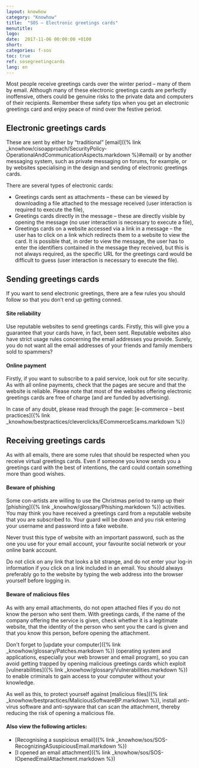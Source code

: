 ```yaml
---
layout: knowhow
category: "Knowhow"
title:  "SOS – Electronic greetings cards"
menutitle:
logo:
date:  2017-11-06 00:00:00 +0100
short:
categories: f-sos
toc: true
ref: sosegreetingcards
lang: en
---
```


Most people receive greetings cards over the winter period – many of them by email. Although many of these electronic greetings cards are perfectly inoffensive, others could be genuine risks to the private data and computers of their recipients. Remember these safety tips when you get an electronic greetings card and enjoy peace of mind over the festive period.

## Electronic greetings cards
These are sent by either by “traditional” [email]({% link _knowhow/cisoapproach/SecurityPolicy-OperationalAndCommunicationAspects.markdown %}#email) or by another messaging system, such as private messaging on forums, for example, or by websites specialising in the design and sending of electronic greetings cards.

There are several types of electronic cards:

* Greetings cards sent as attachments – these can be viewed by downloading a file attached to the message received (user interaction is required to execute the file),
* Greetings cards directly in the message – these are directly visible by opening the message (no user interaction is necessary to execute a file),
* Greetings cards on a website accessed via a link in a message – the user has to click on a link which redirects them to a website to view the card. It is possible that, in order to view the message, the user has to enter the identifiers contained in the message they received, but this is not always required, as the specific URL for the greetings card would be difficult to guess (user interaction is necessary to execute the file).

## Sending greetings cards
If you want to send electronic greetings, there are a few rules you should follow so that you don’t end up getting conned.

#### Site reliability
Use reputable websites to send greetings cards. Firstly, this will give you a guarantee that your cards have, in fact, been sent. Reputable websites also have strict usage rules concerning the email addresses you provide. Surely, you do not want all the email addresses of your friends and family members sold to spammers?

#### Online payment
Firstly, if you want to subscribe to a paid service, look out for site security. As with all online payments, check that the pages are secure and that the website is reliable. Please note that most of the websites offering electronic greetings cards are free of charge (and are funded by advertising).

In case of any doubt, please read through the page: [e-commerce – best practices]({% link _knowhow/bestpractices/cleverclicks/ECommerceScams.markdown %})

## Receiving greetings cards
As with all emails, there are some rules that should be respected when you receive virtual greetings cards. Even if someone you know sends you a greetings card with the best of intentions, the card could contain something more than good wishes.

#### Beware of phishing
Some con-artists are willing to use the Christmas period to ramp up their [phishing]({% link _knowhow/glossary/Phishing.markdown %}) activities. You may think you have received a greetings card from a reputable website that you are subscribed to. Your guard will be down and you risk entering your username and password into a fake website.

Never trust this type of website with an important password, such as the one you use for your email account, your favourite social network or your online bank account.

Do not click on any link that looks a bit strange, and do not enter your log-in information if you click on a link included in an email. You should always preferably go to the website by typing the web address into the browser yourself before logging in.

#### Beware of malicious files
As with any email attachments, do not open attached files if you do not know the person who sent them. With greetings cards, if the name of the company offering the service is given, check whether it is a legitimate website, that the identity of the person who sent you the card is given and that you know this person, before opening the attachment.

Don't forget to [update your computer]({% link _knowhow/glossary/Patches.markdown %}) (operating system and applications, especially your web browser and email program), so you can avoid getting trapped by opening malicious greetings cards which exploit [vulnerabilities]({% link _knowhow/glossary/Vulnerabilities.markdown %}) to enable criminals to gain access to your computer without your knowledge.

As well as this, to protect yourself against [malicious files]({% link _knowhow/bestpractices/MaliciousSoftwareBP.markdown %}), install anti-virus software and anti-spyware that can scan the attachment, thereby reducing the risk of opening a malicious file.

#### Also view the following articles:

* [Recognising a suspicious email]({% link _knowhow/sos/SOS-RecognizingASuspiciousEmail.markdown %})
* [I opened an email attachment]({% link _knowhow/sos/SOS-IOpenedEmailAttachment.markdown %})
